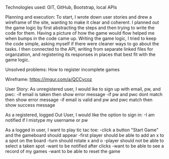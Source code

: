 Technologies used: GIT, GitHub, Bootstrap, local APIs

Planning and execution: To start, I wrote down user stories and drew a wireframe
of the site, wanting to make it clear and coherent. I planned out the game logic
by first abstracting the steps and then trying to write the code for them.
Having a picture of how the game would flow helped me when bumps in the code
came up. Writing the game logic, I tried to keep the code simple, asking myself
if there were cleaner ways to go about the tasks. I then connected to the API,
writing from separate linked files for organzation, and registering its
responses in places that best fit with the game logic.

Unsolved problems: How to register incomplete games

Wireframe: https://imgur.com/a/QCCycoz

User Story:
As unregistered user, I would ike to sign up with email, pw, and pwc:
  -if email is taken then show error message
  -if pw and pwc dont match then show error message
  -if email is valid and pw and pwc match then show success message

As a registered, logged Out User, I would like the option to sign in:
  -I am notified if I mistype my username or pw

As a logged in user, I want to play tic tac toe:
  -click a button "Start Game" and the gameboard should appear
  -first player should be able to add an x to a spot on the board
  -turn should rotate x and o
  -player should not be able to select a taken spot
  -want to be notified after clicks
  -want to be able to see a record of my games
  -want to be able to reset the game
